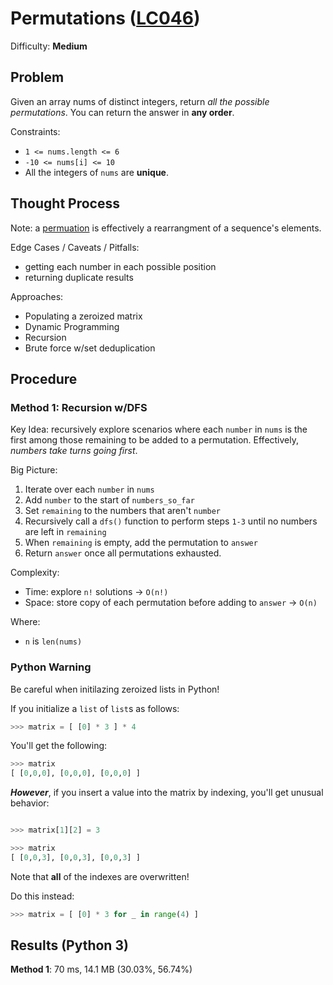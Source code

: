 # Permutations ([LC046](https://leetcode.com/problems/permutations/))
Difficulty: **Medium**

## Problem

Given an array nums of distinct integers, return *all the possible permutations*. You can return the answer in **any order**.

Constraints:
- `1 <= nums.length <= 6`
- `-10 <= nums[i] <= 10`
- All the integers of `nums` are **unique**.

## Thought Process

Note: a [permuation](https://en.wikipedia.org/wiki/Permutation) is effectively a rearrangment of a sequence's elements.

Edge Cases / Caveats / Pitfalls:
- getting each number in each possible position
- returning duplicate results

Approaches:
- Populating a zeroized matrix
- Dynamic Programming
- Recursion
- Brute force w/set deduplication

## Procedure

### Method 1: Recursion w/DFS

Key Idea: recursively explore scenarios where each `number` in `nums` is the first among those remaining to be added to a permutation.  Effectively, *numbers take turns going first*.

Big Picture:
1. Iterate over each `number` in `nums`
2. Add `number` to the start of `numbers_so_far`
3. Set `remaining` to the numbers that aren't `number`
4. Recursively call a `dfs()` function to perform steps `1-3` until no numbers are left in `remaining`
5. When `remaining` is empty, add the permutation to `answer`
6. Return `answer` once all permutations exhausted.

Complexity:
- Time: explore `n!` solutions -> `O(n!)`
- Space: store copy of each permutation before adding to `answer` -> `O(n)`

Where:
- `n` is `len(nums)`

### Python Warning

Be careful when initilazing zeroized lists in Python!

If you initialize a `list` of `list`s as follows:
```python
>>> matrix = [ [0] * 3 ] * 4
```
You'll get the following:
```python
>>> matrix
[ [0,0,0], [0,0,0], [0,0,0] ]
```
***However***, if you insert a value into the matrix by indexing, you'll get unusual behavior:
```python

>>> matrix[1][2] = 3

>>> matrix
[ [0,0,3], [0,0,3], [0,0,3] ]
```
Note that **all** of the indexes are overwritten!

Do this instead:
```python
>>> matrix = [ [0] * 3 for _ in range(4) ]
```

## Results (Python 3)

**Method 1**: 70 ms, 14.1 MB (30.03%, 56.74%)
